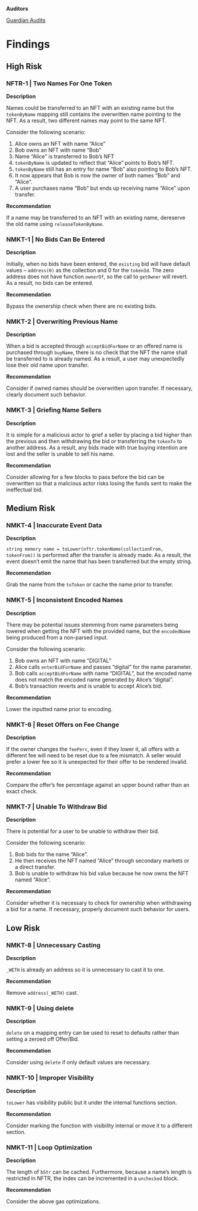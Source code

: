**Auditors**

[Guardian Audits](https://twitter.com/guardianaudits)

# Findings

## High Risk

### NFTR-1 | Two Names For One Token

**Description**

Names could be transferred to an NFT with an existing name but the `tokenByName` mapping still contains the overwritten name pointing to the NFT. As a result, two different names may point to the same NFT.

Consider the following scenario:

1. Alice owns an NFT with name “Alice”
2. Bob owns an NFT with name “Bob”
3. Name “Alice” is transferred to Bob’s NFT
4. `tokenByName` is updated to reflect that “Alice” points to Bob’s NFT.
5. `tokenByName` still has an entry for name “Bob” also pointing to Bob’s NFT.
6. It now appears that Bob is now the owner of both names “Bob” and “Alice”.
7. A user purchases name “Bob” but ends up receiving name “Alice” upon transfer.

**Recommendation**

If a name may be transferred to an NFT with an existing name, dereserve the old name using `releaseTokenByName`.

### NMKT-1 | No Bids Can Be Entered

**Description**

Initially, when no bids have been entered, the `existing` bid will have default values – `address(0)` as the collection and 0 for the `tokenId`. The zero address does not have function `ownerOf`, so the call to `getOwner` will revert. As a result, no bids can be entered.

**Recommendation**

Bypass the ownership check when there are no existing bids.

### NMKT-2 | Overwriting Previous Name

**Description**

When a bid is accepted through `acceptBidForName` or an offered name is purchased through `buyName`, there is no check that the NFT the name shall be transferred to is already named. As a result, a user may unexpectedly lose their old name upon transfer.

**Recommendation**

Consider if owned names should be overwritten upon transfer. If necessary, clearly document such behavior.

### NMKT-3 | Griefing Name Sellers

**Description**

It is simple for a malicious actor to grief a seller by placing a bid higher than the previous and then withdrawing the bid or transferring the `tokenTo` to another address. As a result, any bids made with true buying intention are lost and the seller is unable to sell his name.

**Recommendation**

Consider allowing for a few blocks to pass before the bid can be overwritten so that a malicious actor risks losing the funds sent to make the ineffectual bid.

## Medium Risk

### NMKT-4 | Inaccurate Event Data

**Description**

`string memory name = toLower(nftr.tokenName(collectionFrom, tokenFrom))` is performed after the transfer is already made. As a result, the event doesn’t emit the name that has been transferred but the empty string.

**Recommendation**

Grab the name from the `toToken` or cache the name prior to transfer.

### NMKT-5 | Inconsistent Encoded Names

**Description**

There may be potential issues stemming from name parameters being lowered when getting the NFT with the provided name, but the `encodedName` being produced from a non-parsed input.

Consider the following scenario:

1. Bob owns an NFT with name “DIGITAL”
2. Alice calls `enterBidForName` and passes “digital” for the name parameter.
3. Bob calls `acceptBidForName` with name “DIGITAL”, but the encoded name does not match the encoded name generated by Alice’s “digital”.
4. Bob’s transaction reverts and is unable to accept Alice’s bid.

**Recommendation**

Lower the inputted name prior to encoding.

### NMKT-6 | Reset Offers on Fee Change

**Description**

If the owner changes the `feePerc`, even if they lower it, all offers with a different fee will need to be reset due to a fee mismatch. A seller would prefer a lower fee so it is unexpected for their offer to be rendered invalid.

**Recommendation**

Compare the offer’s fee percentage against an upper bound rather than an exact check.

### NMKT-7 | Unable To Withdraw Bid

**Description**

There is potential for a user to be unable to withdraw their bid.

Consider the following scenario:

1. Bob bids for the name “Alice”.
2. He then receives the NFT named “Alice” through secondary markets or a direct transfer.
3. Bob is unable to withdraw his bid value because he now owns the NFT named “Alice”.

**Recommendation**

Consider whether it is necessary to check for ownership when withdrawing a bid for a name.
If necessary, properly document such behavior for users.

## Low Risk

### NMKT-8 | Unnecessary Casting

**Description**

`_WETH` is already an address so it is unnecessary to cast it to one.

**Recommendation**

Remove `address(_WETH)` cast.

### NMKT-9 | Using delete

**Description**

`delete` on a mapping entry can be used to reset to defaults rather than setting a zeroed off Offer/Bid.

**Recommendation**

Consider using `delete` if only default values are necessary.

### NMKT-10 | Improper Visibility

**Description**

`toLower` has visibility public but it under the internal functions section.

**Recommendation**

Consider marking the function with visibility internal or move it to a different section.

### NMKT-11 | Loop Optimization

**Description**

The length of `bStr` can be cached. Furthermore, because a name’s length is restricted in NFTR, the index can be incremented in a `unchecked` block.

**Recommendation**

Consider the above gas optimizations.
